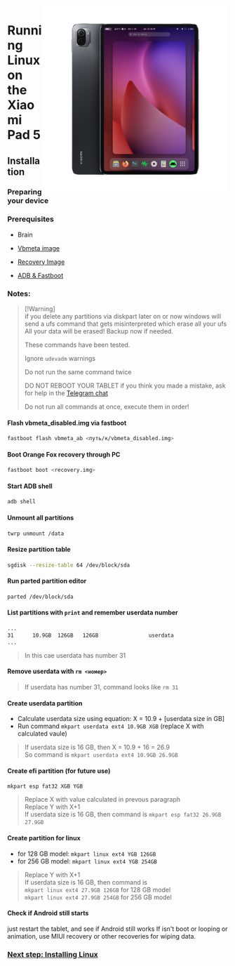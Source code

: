 <img align="right" src="../../assets/nabu.png" width="425" alt="Linux Running On A Xiaomi Pad 5">



# Running Linux on the Xiaomi Pad 5

## Installation

### Preparing your device

### Prerequisites
- Brain

- [Vbmeta image]()

- [Recovery Image]()

- [ADB & Fastboot](https://developer.android.com/studio/releases/platform-tools)


### Notes:
> [!Warning]\
> if you delete any partitions via diskpart later on or now windows will send a ufs command that gets misinterpreted which erase all your ufs
> All your data will be erased! Backup now if needed.
> 
> These commands have been tested.
> 
> Ignore `udevadm` warnings
> 
>  Do not run the same command twice
> 
> DO NOT REBOOT YOUR TABLET if you think you made a mistake, ask for help in the [Telegram chat](https://t.me/nabuwoa)
>
> Do not run all commands at once, execute them in order!

#### Flash vbmeta_disabled.img via fastboot
```sh
fastboot flash vbmeta_ab <путь/к/vbmeta_disabled.img>
```

#### Boot Orange Fox recovery through PC
```sh
fastboot boot <recovery.img>
```

#### Start ADB shell
```sh
adb shell
```

#### Unmount all partitions
```sh
twrp unmount /data
```

#### Resize partition table
```sh
sgdisk --resize-table 64 /dev/block/sda
```

#### Run parted partition editor
```sh
parted /dev/block/sda
```

#### List partitions with `print` and remember userdata number

```
...
31      10.9GB  126GB   126GB                userdata
...
```
> In this cae  userdata has number 31

#### Remove userdata with `rm <номер>`
> If userdata has number 31, command looks like `rm 31`

#### Create userdata partition
- Calculate userdata size using equation: X = 10.9 + [userdata size in GB]
- Run command `mkpart userdata ext4 10.9GB XGB` (replace X with calculated vaule)
> If userdata size is 16 GB, then X = 10.9 + 16 = 26.9 \
> So command is `mkpart userdata ext4 10.9GB 26.9GB`

#### Create efi partition (for future use)
```
mkpart esp fat32 XGB YGB
```
> Replace X with value calculated in prevous paragraph \
> Replace Y with X+1 \
> If userdata size is 16 GB, then command is `mkpart esp fat32 26.9GB 27.9GB`

#### Create partition for linux
- for 128 GB model: `mkpart linux ext4 YGB 126GB`
- for 256 GB model: `mkpart linux ext4 YGB 254GB`
> Replace Y with X+1 \
> If userdata size is 16 GB, then command is \
> `mkpart linux ext4 27.9GB 126GB` for 128 GB model \
> `mkpart linux ext4 27.9GB 254GB` for 256 GB model

#### Check if Android still starts
just restart the tablet, and see if Android still works
If isn't boot or looping or animation, use MIUI recovery or other recoveries for wiping data.

### [Next step: Installing Linux](/guide/English/install-en.md)
